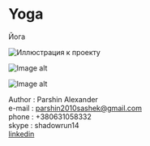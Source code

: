 # Yoga
Йога

![Иллюстрация к проекту](https://github.com/jon/coolproject/raw/master/image/image.png)

![Image alt](https://github.com/CaLLIekDeveloper/Games/Yoga/master/screenshots/1.png)

![Image alt](https://github.com/CaLLIekDeveloper/Games/raw/master/screenshots/1.png)


Author  : Parshin Alexander<br>
e-mail  : parshin2010sashek@gmail.com<br>
phone   : +380631058332<br>
skype   : shadowrun14<br>
<a href="https://www.linkedin.com/in/%D0%B0%D0%BB%D0%B5%D0%BA%D1%81%D0%B0%D0%BD%D0%B4%D1%80-%D0%BF%D0%B0%D1%80%D1%88%D0%B8%D0%BD-b2a938118/" target="_blank">linkedin</a>

